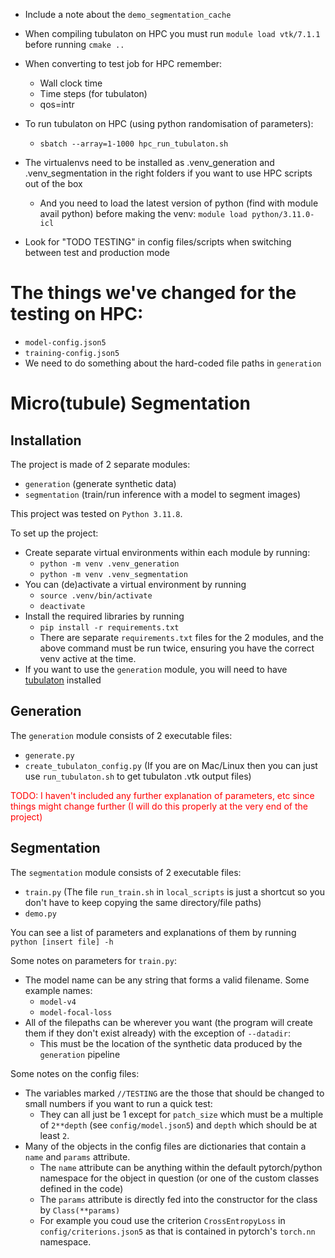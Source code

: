 * Include a note about the `demo_segmentation_cache`


* When compiling tubulaton on HPC you must run
`module load vtk/7.1.1`
before running `cmake ..`

* When converting to test job for HPC remember:
	* Wall clock time
	* Time steps (for tubulaton)
	* qos=intr

* To run tubulaton on HPC (using python randomisation of parameters):
	* `sbatch --array=1-1000 hpc_run_tubulaton.sh` 

* The virtualenvs need to be installed as .venv_generation and .venv_segmentation in the right folders if you want to use HPC scripts out of the box
	* And you need to load the latest version of python (find with module avail python) before making the venv: `module load python/3.11.0-icl` 

* Look for "TODO TESTING" in config files/scripts when switching between test and production mode
	
# The things we've changed for the testing on HPC:
* `model-config.json5`
* `training-config.json5`
* We need to do something about the hard-coded file paths in `generation`


# Micro(tubule) Segmentation

## Installation

The project is made of 2 separate modules:

* `generation` (generate synthetic data)
* `segmentation` (train/run inference with a model to segment images)

This project was tested on `Python 3.11.8`.

To set up the project:

* Create separate virtual environments within each module by running:
	* `python -m venv .venv_generation` 
	* `python -m venv .venv_segmentation`
* You can (de)activate a virtual environment by running
	* `source .venv/bin/activate` 
	* `deactivate`
* Install the required libraries by running
	* `pip install -r requirements.txt`
	* There are separate `requirements.txt` files for the 2 modules, and the above command must be run twice, ensuring you have the correct venv active at the time.
* If you want to use the `generation` module, you will need to have [tubulaton](https://gitlab.com/slcu/teamHJ/tubulaton) installed

## Generation

The `generation` module consists of 2 executable files:

* `generate.py`
* `create_tubulaton_config.py` (If you are on Mac/Linux then you can just use `run_tubulaton.sh` to get tubulaton .vtk output files)

<span style='color: red;'> TODO: I haven't included any further explanation of parameters, etc since things might change further (I will do this properly at the very end of the project)

## Segmentation

The `segmentation` module consists of 2 executable files:

* `train.py` (The file `run_train.sh` in `local_scripts` is just a shortcut so you don't have to keep copying the same directory/file paths) 
* `demo.py`

You can see a list of parameters and explanations of them by running `python [insert file] -h`

Some notes on parameters for `train.py`:

* The model name can be any string that forms a valid filename. Some example names:
	* `model-v4`
	* `model-focal-loss` 
* All of the filepaths can be wherever you want (the program will create them if they don't exist already) with the exception of `--datadir`:
	* This must be the location of the synthetic data produced by the `generation` pipeline

Some notes on the config files:

* The variables marked `//TESTING` are the those that should be changed to small numbers if you want to run a quick test:
	* They can all just be 1 except for `patch_size` which must be a multiple of `2**depth` (see `config/model.json5`) and `depth` which should be at least `2`.
* Many of the objects in the config files are dictionaries that contain a `name` and `params` attribute.
	* The `name` attribute can be anything within the default pytorch/python namespace for the object in question (or one of the custom classes defined in the code)
	* The `params` attribute is directly fed into the constructor for the class by `Class(**params)`
	* For example you coud use the criterion `CrossEntropyLoss` in `config/criterions.json5` as that is contained in pytorch's `torch.nn` namespace.



